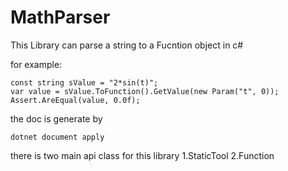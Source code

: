 # MathParser
This Library can parse a string to a Fucntion object in c#

for example:
```
const string sValue = "2*sin(t)";
var value = sValue.ToFunction().GetValue(new Param("t", 0));
Assert.AreEqual(value, 0.0f);
```

the doc is generate by 
```
dotnet document apply
```
there is two main api class for this library
1.StaticTool
2.Function